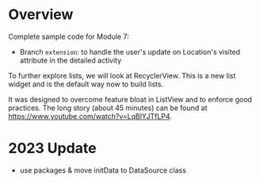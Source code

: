 # Overview

Complete sample code for Module 7:
+ Branch `extension`: to handle the user's update on Location's visited attribute
  in the detailed activity

To further explore lists, we will look at RecyclerView. This is a new list widget and is the default way now to build lists.

It was designed to overcome feature bloat in ListView and to enforce good practices. The long story (about 45 minutes) can be found at https://www.youtube.com/watch?v=LqBlYJTfLP4.

# 2023 Update
- use packages & move initData to DataSource class

